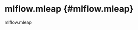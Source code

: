 # mlflow.mleap {#mlflow.mleap}

<div class="automodule" markdown="1" members="" undoc-members=""
show-inheritance="">

mlflow.mleap

</div>
